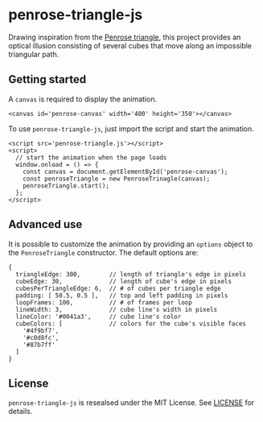 penrose-triangle-js
===================

Drawing inspiration from the [Penrose triangle](https://en.wikipedia.org/wiki/Penrose_triangle), 
this project provides an optical illusion consisting of several cubes that move along an impossible triangular path.

## Getting started

A `canvas` is required to display the animation.

```
<canvas id='penrose-canvas' width='400' height='350'></canvas>
```

To use `penrose-triangle-js`, just import the script and start the animation.

```
<script src='penrose-triangle.js'></script>
<script>
  // start the animation when the page loads
  window.onload = () => {
    const canvas = document.getElementById('penrose-canvas');
    const penroseTriangle = new PenroseTrinagle(canvas);
    penroseTriangle.start();
  };
</script>
```

## Advanced use

It is possible to customize the animation by providing an `options` object to the `PenroseTriangle` constructor. 
The default options are:

```
{
  triangleEdge: 300,        // length of triangle's edge in pixels
  cubeEdge: 30,             // length of cube's edge in pixels
  cubesPerTriangleEdge: 6,  // # of cubes per triangle edge
  padding: [ 50.5, 0.5 ],   // top and left padding in pixels
  loopFrames: 100,          // # of frames per loop
  lineWidth: 3,             // cube line's width in pixels
  lineColor: '#0041a3',     // cube line's color
  cubeColors: [             // colors for the cube's visible faces
    '#4f9bf7', 
    '#c0d8fc', 
    '#87b7ff' 
  ]
}
```

## License

`penrose-triangle-js` is resealsed under the MIT License. See [LICENSE](LICENSE) for details.